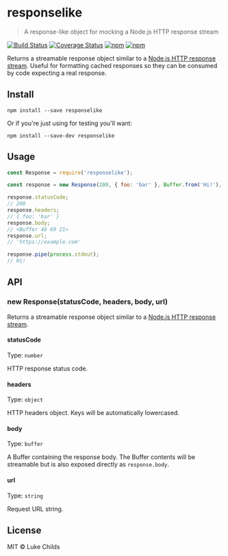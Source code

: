 # responselike

> A response-like object for mocking a Node.js HTTP response stream

[![Build Status](https://travis-ci.org/lukechilds/responselike.svg?branch=master)](https://travis-ci.org/lukechilds/responselike)
[![Coverage Status](https://coveralls.io/repos/github/lukechilds/responselike/badge.svg?branch=master)](https://coveralls.io/github/lukechilds/responselike?branch=master)
[![npm](https://img.shields.io/npm/dm/responselike.svg)](https://www.npmjs.com/package/responselike)
[![npm](https://img.shields.io/npm/v/responselike.svg)](https://www.npmjs.com/package/responselike)

Returns a streamable response object similar to
a [Node.js HTTP response stream](https://nodejs.org/api/http.html#http_class_http_incomingmessage). Useful for
formatting cached responses so they can be consumed by code expecting a real response.

## Install

```shell
npm install --save responselike
```

Or if you're just using for testing you'll want:

```shell
npm install --save-dev responselike
```

## Usage

```js
const Response = require('responselike');

const response = new Response(200, { foo: 'bar' }, Buffer.from('Hi!'), 'https://example.com');

response.statusCode;
// 200
response.headers;
// { foo: 'bar' }
response.body;
// <Buffer 48 69 21>
response.url;
// 'https://example.com'

response.pipe(process.stdout);
// Hi!
```

## API

### new Response(statusCode, headers, body, url)

Returns a streamable response object similar to
a [Node.js HTTP response stream](https://nodejs.org/api/http.html#http_class_http_incomingmessage).

#### statusCode

Type: `number`

HTTP response status code.

#### headers

Type: `object`

HTTP headers object. Keys will be automatically lowercased.

#### body

Type: `buffer`

A Buffer containing the response body. The Buffer contents will be streamable but is also exposed directly
as `response.body`.

#### url

Type: `string`

Request URL string.

## License

MIT © Luke Childs
